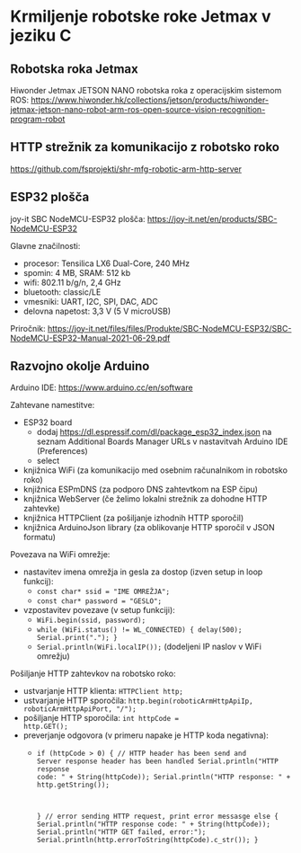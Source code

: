 # Krmiljenje robotske roke Jetmax v jeziku C

## Robotska roka Jetmax

Hiwonder Jetmax JETSON NANO robotska roka z operacijskim sistemom ROS: https://www.hiwonder.hk/collections/jetson/products/hiwonder-jetmax-jetson-nano-robot-arm-ros-open-source-vision-recognition-program-robot

## HTTP strežnik za komunikacijo z robotsko roko

https://github.com/fsprojekti/shr-mfg-robotic-arm-http-server

## ESP32 plošča

joy-it SBC NodeMCU-ESP32 plošča: https://joy-it.net/en/products/SBC-NodeMCU-ESP32

Glavne značilnosti:
* procesor: Tensilica LX6 Dual-Core, 240 MHz
* spomin: 4 MB, SRAM: 512 kb
* wifi: 802.11 b/g/n, 2,4 GHz
* bluetooth: classic/LE
* vmesniki: UART, I2C, SPI, DAC, ADC
* delovna napetost: 3,3 V (5 V microUSB)

Priročnik: https://joy-it.net/files/files/Produkte/SBC-NodeMCU-ESP32/SBC-NodeMCU-ESP32-Manual-2021-06-29.pdf

## Razvojno okolje Arduino

Arduino IDE: https://www.arduino.cc/en/software

Zahtevane namestitve:
* ESP32 board
	* dodaj https://dl.espressif.com/dl/package_esp32_index.json na seznam Additional Boards Manager URLs v nastavitvah Arduino IDE (Preferences)
	* select 
* knjižnica WiFi (za komunikacijo med osebnim računalnikom in robotsko roko)
* knjižnica ESPmDNS (za podporo DNS zahtevtkom na ESP čipu)
* knjižnica WebServer (če želimo lokalni strežnik za dohodne HTTP zahtevke)
* knjižnica HTTPClient (za pošiljanje izhodnih HTTP sporočil)
* knjižnica ArduinoJson library (za oblikovanje HTTP sporočil v JSON formatu)

Povezava na WiFi omrežje:
* nastavitev imena omrežja in gesla za dostop (izven setup in loop funkcij):
	* <code>const char* ssid     = "IME OMREŽJA";</code>
	* <code>const char* password = "GESLO";</code>
* vzpostavitev povezave (v setup funkciji):
	* <code>WiFi.begin(ssid, password);</code>
	* <code>while (WiFi.status() != WL_CONNECTED) {
		delay(500);
		Serial.print(".");
	  }</code>
	* <code>Serial.println(WiFi.localIP());</code>  (dodeljeni IP naslov v WiFi omrežju)
	
Pošiljanje HTTP zahtevkov na robotsko roko:
* ustvarjanje HTTP klienta: <code>HTTPClient http;</code>
* ustvarjanje HTTP sporočila: <code>http.begin(roboticArmHttpApiIp, roboticArmHttpApiPort, "/");</code>
* pošiljanje HTTP sporočila: <code>int httpCode = http.GET();</code>
* preverjanje odgovora (v primeru napake je HTTP koda negativna):
    * <code>if (httpCode > 0) {
			// HTTP header has been send and Server response header has been handled
			Serial.println("HTTP response code: " + String(httpCode));
			Serial.println("HTTP response: " + http.getString());

		}
		// error sending HTTP request, print error messasge
		else {
			Serial.println("HTTP response code: " + String(httpCode));
			Serial.println("HTTP GET failed, error:");
			Serial.println(http.errorToString(httpCode).c_str());
		}</code>
